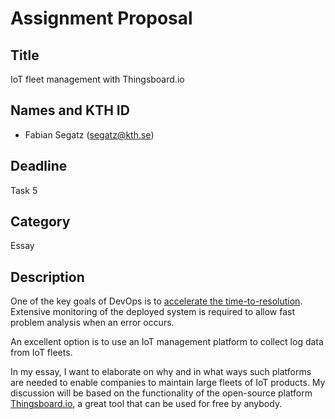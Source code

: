 # Assignment Proposal

## Title

IoT fleet management with Thingsboard.io

## Names and KTH ID
  - Fabian Segatz (segatz@kth.se)

## Deadline

Task 5

## Category

Essay

## Description

One of the key goals of DevOps is to [accelerate the time-to-resolution](https://www.atlassian.com/devops/what-is-devops/benefits-of-devops). Extensive monitoring of the deployed system is required to allow fast problem analysis when an error occurs.

An excellent option is to use an IoT management platform to collect log data from IoT fleets. 

In my essay, I want to elaborate on why and in what ways such platforms are needed to enable companies to maintain large fleets of IoT products. My discussion will be based on the functionality of the open-source platform [Thingsboard.io](https://thingsboard.io/), a great tool that can be used for free by anybody.